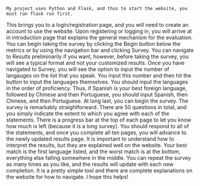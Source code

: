     My project uses Python and Flask, and thus to start the website, you must run flask run first.
This brings you to a login/registration page, and you will need to create an account to use the website.
Upon registering or logging in, you will arrive at in introduction page that explains the general
mechanism for the evaluation. You can begin taking the survey by clicking the Begin button below the
metrics or by using the navigation bar and clicking Survey. You can navigate to Results preliminarily if
you want, however, before taking the survey, you will see a typical format and not your customized
results.
    Once you have navigated to Survey, you will see the option to input the number of langauges on the
list that you speak. You input this number and then hit the button to input the languages themselves.
You should input the languages in the order of proficiency. Thus, if Spanish is your best foreign
language, followed by Chinese and then Portuguese, you should input Spanish, then Chinese, and then
Portuguese. At long last, you can begin the survey.
    The survey is remarkably straightforward. There are 50 questions in total, and you simply indicate
the extent to which you agree with each of the statements. There is a progress bar at the top of each
page to let you know how much is left (because it is a long survey). You should respond to all of the
statements, and once you complete all ten pages, you will advance to the newly updated results page. It
is important to understand how to interpret the results, but they are explained well on the website. Your
best match is the first language listed, and the worst match is at the bottom, everything else falling
somewhere in the middle. You can repeat the survey as many times as you like, and the results will update
with each new completion. It is a pretty simple tool and there are complete explanations on the website
for how to navigate. I hope this helps!